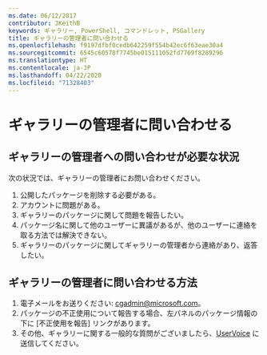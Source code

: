 ```yaml
---
ms.date: 06/12/2017
contributor: JKeithB
keywords: ギャラリー, PowerShell, コマンドレット, PSGallery
title: ギャラリーの管理者に問い合わせる
ms.openlocfilehash: f9197dfbf0cedb642259f554b42ec6f63eae30a4
ms.sourcegitcommit: 6545c60578f7745be015111052fd7769f8289296
ms.translationtype: HT
ms.contentlocale: ja-JP
ms.lasthandoff: 04/22/2020
ms.locfileid: "71328403"
---
```

# <a name="contact-gallery-administrators"></a>ギャラリーの管理者に問い合わせる

## <a name="when-to-contact-gallery-administrators"></a>ギャラリーの管理者への問い合わせが必要な状況

次の状況では、ギャラリーの管理者にお問い合わせください。

1. 公開したパッケージを削除する必要がある。
2. アカウントに問題がある。
3. ギャラリーのパッケージに関して問題を報告したい。
4. パッケージ名に関して他のユーザーに異議があるが、他のユーザーに連絡を取る方法では解決できない。
5. ギャラリーのパッケージに関してギャラリーの管理者から連絡があり、返答したい。

## <a name="how-to-contact-gallery-administrators"></a>ギャラリーの管理者に問い合わせる方法

1. 電子メールをお送りください: cgadmin@microsoft.com。
2. パッケージの不正使用について報告する場合、左パネルのパッケージ情報の下に [不正使用を報告] リンクがあります。
3. その他、ギャラリーに関する一般的な質問がございましたら、[UserVoice](http://windowsserver.uservoice.com/forums/301869-powershell) に送信してください。
